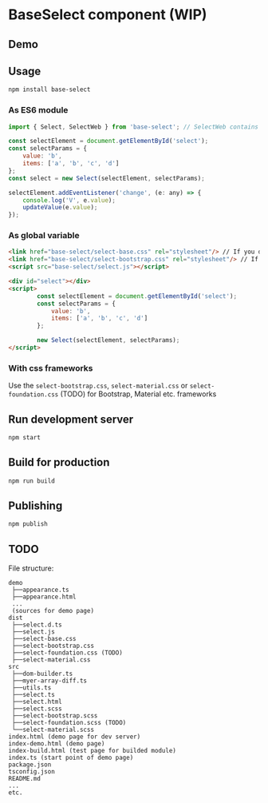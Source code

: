 # BaseSelect component (WIP)

## Demo

## Usage
```bash
npm install base-select
```

### As ES6 module
```js
import { Select, SelectWeb } from 'base-select'; // SelectWeb contains base styles in shadow dom

const selectElement = document.getElementById('select');
const selectParams = {
    value: 'b',
    items: ['a', 'b', 'c', 'd']
};
const select = new Select(selectElement, selectParams);

selectElement.addEventListener('change', (e: any) => {
    console.log('V', e.value);
    updateValue(e.value);
});
```

### As global variable
```html
<link href="base-select/select-base.css" rel="stylesheet"/> // If you don't use SelectWeb with included styles
<link href="base-select/select-bootstrap.css" rel="stylesheet"/> // If you use Bootstrap
<script src="base-select/select.js"></script>

<div id="select"></div>
<script>
        const selectElement = document.getElementById('select');
        const selectParams = {
            value: 'b',
            items: ['a', 'b', 'c', 'd']
        };

        new Select(selectElement, selectParams);
</script>
```

### With css frameworks
Use the `select-bootstrap.css`, `select-material.css` or `select-foundation.css` (TODO) for Bootstrap, Material etc. frameworks

## Run development server
```bash
npm start
```

## Build for production
```bash
npm run build
```

## Publishing
```bash
npm publish
```

## TODO
File structure:
```
demo
 ├──appearance.ts
 ├──appearance.html
 ...
 (sources for demo page)
dist
 ├──select.d.ts
 ├──select.js
 ├──select-base.css
 ├──select-bootstrap.css
 ├──select-foundation.css (TODO)
 ├──select-material.css
src
 ├──dom-builder.ts
 ├──myer-array-diff.ts
 ├──utils.ts
 ├──select.ts
 ├──select.html
 ├──select.scss
 ├──select-bootstrap.scss
 ├──select-foundation.scss (TODO)
 └──select-material.scss
index.html (demo page for dev server)
index-demo.html (demo page)
index-build.html (test page for builded module)
index.ts (start point of demo page)
package.json
tsconfig.json
README.md
...
etc.
```
